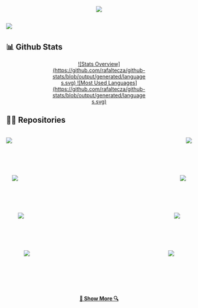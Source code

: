 <h1 align="center">
  <a href="https://git.io/typing-svg">
    <img src="https://readme-typing-svg.herokuapp.com/?lines=Hello,+There!+👋;Rafał+here!;Thanks+for+your+visit!&center=true&size=25">
  </a>
</h1>

### ![](https://komarev.com/ghpvc/?username=rafaltecza)

<h2>📊 Github Stats</h2>
<center>
<div style="display: block; margin-left: auto; margin-right: auto; width: 50%;">
  <a href='https://github.com/rafaltecza/github-stats-transparent'>
    ![Stats Overview](https://github.com/rafaltecza/github-stats/blob/output/generated/languages.svg)
    ![Most Used Languages](https://github.com/rafaltecza/github-stats/blob/output/generated/languages.svg)
  </a>
</div>
</center>

<h2>👨‍💻 Repositories</h2>
<br>
<div width="100%" align="center">
  <a align="left" href="https://github.com/rafaltecza/daftcode-intern-rick-and-morty" title="Rick & Morty"><img align="left" height="115" src="https://github-readme-stats.vercel.app/api/pin/?username=rafaltecza&repo=daftcode-intern-rick-and-morty&theme=react&border_color=61dafb&border_radius=12"></a>
  <a align="right" href="https://github.com/zumrudu-anka/DataStructures" title="Rick & Morty"><img align="right" height="115" src="https://github-readme-stats.vercel.app/api/pin/?username=rafaltecza&repo=daftcode-intern-rick-and-morty&theme=react&border_color=61dafb&border_radius=12"></a>
</div>
<br/><br/><br/><br/><br/><br/>
<div width="100%" align="center">
  <a align="left" href="https://github.com/rafaltecza/learn-and-play-pamo" title="Rick & Morty"><img align="left" height="115" src="https://github-readme-stats.vercel.app/api/pin/?username=rafaltecza&repo=learn-and-play-pamo&theme=react&border_color=61dafb&border_radius=12"></a>
  <a align="right" href="https://github.com/zumrudu-anka/DataStructures" title="Rick & Morty"><img align="right" height="115" src="https://github-readme-stats.vercel.app/api/pin/?username=rafaltecza&repo=daftcode-intern-rick-and-morty&theme=react&border_color=61dafb&border_radius=12"></a>
</div>
<br/><br/><br/><br/><br/><br/>
<div width="100%" align="center">
  <a align="left" href="https://github.com/zumrudu-anka/Algorithms" title="Rick & Morty"><img align="left" height="115" src="https://github-readme-stats.vercel.app/api/pin/?username=rafaltecza&repo=daftcode-intern-rick-and-morty&theme=react&border_color=61dafb&border_radius=12"></a>
  <a align="right" href="https://github.com/zumrudu-anka/DataStructures" title="Rick & Morty"><img align="right" height="115" src="https://github-readme-stats.vercel.app/api/pin/?username=rafaltecza&repo=daftcode-intern-rick-and-morty&theme=react&border_color=61dafb&border_radius=12"></a>
</div>
<br/><br/><br/><br/><br/><br/>
<div width="100%" align="center">
  <a align="left" href="https://github.com/zumrudu-anka/Algorithms" title="Rick & Morty"><img align="left" height="115" src="https://github-readme-stats.vercel.app/api/pin/?username=rafaltecza&repo=daftcode-intern-rick-and-morty&theme=react&border_color=61dafb&border_radius=12"></a>
  <a align="right" href="https://github.com/zumrudu-anka/DataStructures" title="Rick & Morty"><img align="right" height="115" src="https://github-readme-stats.vercel.app/api/pin/?username=rafaltecza&repo=daftcode-intern-rick-and-morty&theme=react&border_color=61dafb&border_radius=12"></a>
</div>
<br><br><br><br><br><br>
<h4 align="center">
  <a href="https://github.com/zumrudu-anka?tab=repositories" title="Show Repositories">🔎 Show More 🔍</a>
</h4>

<!--
**rafaltecza/rafaltecza** is a ✨ _special_ ✨ repository because its `README.md` (this file) appears on your GitHub profile.

Here are some ideas to get you started:

- 🔭 I’m currently working on ...
- 🌱 I’m currently learning ...
- 👯 I’m looking to collaborate on ...
- 🤔 I’m looking for help with ...
- 💬 Ask me about ...
- 📫 How to reach me: ...
- 😄 Pronouns: ...
- ⚡ Fun fact: ...
-->
